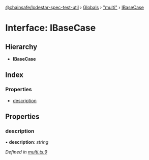[@chainsafe/lodestar-spec-test-util](../README.md) › [Globals](../globals.md) › ["multi"](../modules/_multi_.md) › [IBaseCase](_multi_.ibasecase.md)

# Interface: IBaseCase

## Hierarchy

* **IBaseCase**

## Index

### Properties

* [description](_multi_.ibasecase.md#description)

## Properties

###  description

• **description**: *string*

*Defined in [multi.ts:9](https://github.com/ChainSafe/lodestar/blob/2143d4cb6/packages/lodestar-spec-test-util/src/multi.ts#L9)*

